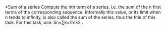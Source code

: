 *Sum of a series
Compute the nth term of a series, i.e. the sum of the n first terms of the corresponding sequence. Informally this value, or its limit when n tends to infinity, is also called the sum of the series, thus the title of this task. For this task, use:  Sn=∑k=1n1k2 .
